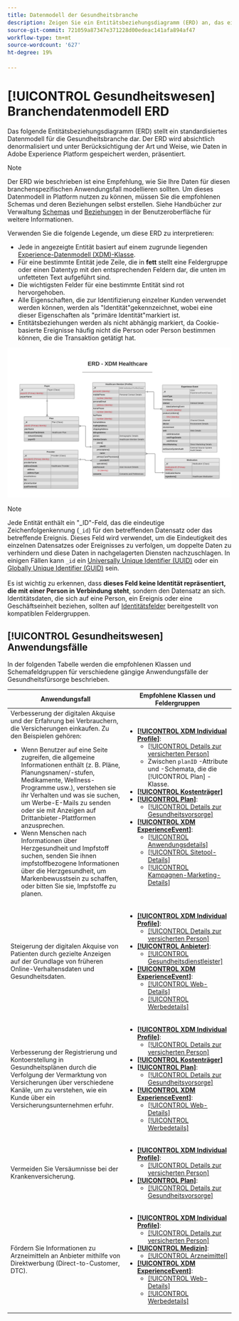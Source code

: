 ```yaml
---
title: Datenmodell der Gesundheitsbranche
description: Zeigen Sie ein Entitätsbeziehungsdiagramm (ERD) an, das ein standardisiertes Datenmodell für die Gesundheitsbranche beschreibt. Dieses Datenmodell ist mit dem Experience-Datenmodell (XDM) für die Verwendung in Adobe Experience Platform kompatibel.
source-git-commit: 721059a87347e371228d00edeac141afa894af47
workflow-type: tm+mt
source-wordcount: '627'
ht-degree: 19%

---
```


# [!UICONTROL Gesundheitswesen] Branchendatenmodell ERD

Das folgende Entitätsbeziehungsdiagramm (ERD) stellt ein standardisiertes Datenmodell für die Gesundheitsbranche dar. Der ERD wird absichtlich denormalisiert und unter Berücksichtigung der Art und Weise, wie Daten in Adobe Experience Platform gespeichert werden, präsentiert.

>[!NOTE]
>
>Der ERD wie beschrieben ist eine Empfehlung, wie Sie Ihre Daten für diesen branchenspezifischen Anwendungsfall modellieren sollten. Um dieses Datenmodell in Platform nutzen zu können, müssen Sie die empfohlenen Schemas und deren Beziehungen selbst erstellen. Siehe Handbücher zur Verwaltung [Schemas](../../ui/resources/schemas.md) und [Beziehungen](../../tutorials/relationship-ui.md) in der Benutzeroberfläche für weitere Informationen.

Verwenden Sie die folgende Legende, um diese ERD zu interpretieren:

* Jede in angezeigte Entität basiert auf einem zugrunde liegenden [Experience-Datenmodell (XDM)-Klasse](../composition.md#class).
* Für eine bestimmte Entität jede Zeile, die in **fett** stellt eine Feldergruppe oder einen Datentyp mit den entsprechenden Feldern dar, die unten im unfetteten Text aufgeführt sind.
* Die wichtigsten Felder für eine bestimmte Entität sind rot hervorgehoben.
* Alle Eigenschaften, die zur Identifizierung einzelner Kunden verwendet werden können, werden als &quot;Identität&quot;gekennzeichnet, wobei eine dieser Eigenschaften als &quot;primäre Identität&quot;markiert ist.
* Entitätsbeziehungen werden als nicht abhängig markiert, da Cookie-basierte Ereignisse häufig nicht die Person oder Person bestimmen können, die die Transaktion getätigt hat.

![Bild mit dem Entitätsbeziehungsdiagramm für das Datenmodell der Gesundheitsbranche](../../images/industries/healthcare.png)

>[!NOTE]
>
>Jede Entität enthält ein &quot;_ID&quot;-Feld, das die eindeutige Zeichenfolgenkennung (`_id`) für den betreffenden Datensatz oder das betreffende Ereignis. Dieses Feld wird verwendet, um die Eindeutigkeit des einzelnen Datensatzes oder Ereignisses zu verfolgen, um doppelte Daten zu verhindern und diese Daten in nachgelagerten Diensten nachzuschlagen. In einigen Fällen kann `_id` ein [Universally Unique Identifier (UUID)](https://tools.ietf.org/html/rfc4122) oder ein [Globally Unique Identifier (GUID)](https://docs.microsoft.com/de-de/dotnet/api/system.guid?view=net-5.0) sein.<br><br>Es ist wichtig zu erkennen, dass **dieses Feld keine Identität repräsentiert, die mit einer Person in Verbindung steht**, sondern den Datensatz an sich. Identitätsdaten, die sich auf eine Person, ein Ereignis oder eine Geschäftseinheit beziehen, sollten auf [Identitätsfelder](../composition.md#identity) bereitgestellt von kompatiblen Feldergruppen.

## [!UICONTROL Gesundheitswesen] Anwendungsfälle

In der folgenden Tabelle werden die empfohlenen Klassen und Schemafeldgruppen für verschiedene gängige Anwendungsfälle der Gesundheitsfürsorge beschrieben.

| Anwendungsfall | Empfohlene Klassen und Feldergruppen |
| --- | --- |
| Verbesserung der digitalen Akquise und der Erfahrung bei Verbrauchern, die Versicherungen einkaufen. Zu den Beispielen gehören: <ul><li>Wenn Benutzer auf eine Seite zugreifen, die allgemeine Informationen enthält (z. B. Pläne, Planungsnamen/-stufen, Medikamente, Wellness-Programme usw.), verstehen sie ihr Verhalten und was sie suchen, um Werbe-E-Mails zu senden oder sie mit Anzeigen auf Drittanbieter-Plattformen anzusprechen.</li><li>Wenn Menschen nach Informationen über Herzgesundheit und Impfstoff suchen, senden Sie ihnen impfstoffbezogene Informationen über die Herzgesundheit, um Markenbewusstsein zu schaffen, oder bitten Sie sie, Impfstoffe zu planen.</li></ul> | <ul><li>**[[!UICONTROL XDM Individual Profile]](../../classes/individual-profile.md)**:<ul><li>[[!UICONTROL Details zur versicherten Person]](../../field-groups/profile/healthcare-member-details.md)</li><li>Zwischen `planID` -Attribute und -Schemata, die die [!UICONTROL Plan] -Klasse.</li></ul></li><li>**[[!UICONTROL Kostenträger]](../../classes/payer.md)**</li><li>**[[!UICONTROL Plan]](../../classes/plan.md)**:<ul><li>[[!UICONTROL Details zur Gesundheitsvorsorge]](../../field-groups/plan/healthcare-plan-details.md)</li></ul></li><li>**[[!UICONTROL XDM ExperienceEvent]](../../classes/experienceevent.md)**:<ul><li>[[!UICONTROL Anwendungsdetails]](../../field-groups/event/application-details.md)</li><li>[[!UICONTROL Sitetool-Details]](../../field-groups/event/sitetool-details.md)</li><li>[[!UICONTROL  Kampagnen-Marketing-Details]](../../field-groups/event/campaign-marketing-details.md)</li></ul></li></ul> |
| Steigerung der digitalen Akquise von Patienten durch gezielte Anzeigen auf der Grundlage von früheren Online-Verhaltensdaten und Gesundheitsdaten. | <ul><li>**[[!UICONTROL XDM Individual Profile]](../../classes/individual-profile.md)**:<ul><li>[[!UICONTROL Details zur versicherten Person]](../../field-groups/profile/healthcare-member-details.md)</li></ul></li><li>**[[!UICONTROL Anbieter]](../../classes/provider.md)**:<ul><li>[[!UICONTROL Gesundheitsdienstleister]](../../field-groups/provider/healthcare-provider.md)</li></ul></li><li>**[[!UICONTROL XDM ExperienceEvent]](../../classes/experienceevent.md)**:<ul><li>[[!UICONTROL Web-Details]](../../field-groups/event/web-details.md)</li><li>[[!UICONTROL Werbedetails]](../../field-groups/event/advertising-details.md)</li></ul></li></ul> |
| Verbesserung der Registrierung und Kontoerstellung in Gesundheitsplänen durch die Verfolgung der Vermarktung von Versicherungen über verschiedene Kanäle, um zu verstehen, wie ein Kunde über ein Versicherungsunternehmen erfuhr. | <ul><li>**[[!UICONTROL XDM Individual Profile]](../../classes/individual-profile.md)**:<ul><li>[[!UICONTROL Details zur versicherten Person]](../../field-groups/profile/healthcare-member-details.md)</li></ul></li><li>**[[!UICONTROL Kostenträger]](../../classes/payer.md)**</li><li>**[[!UICONTROL Plan]](../../classes/plan.md)**:<ul><li>[[!UICONTROL Details zur Gesundheitsvorsorge]](../../field-groups/plan/healthcare-plan-details.md)</li></ul></li><li>**[[!UICONTROL XDM ExperienceEvent]](../../classes/experienceevent.md)**:<ul><li>[[!UICONTROL Web-Details]](../../field-groups/event/web-details.md)</li><li>[[!UICONTROL Werbedetails]](../../field-groups/event/advertising-details.md)</li></ul></li></ul> |
| Vermeiden Sie Versäumnisse bei der Krankenversicherung. | <ul><li>**[[!UICONTROL XDM Individual Profile]](../../classes/individual-profile.md)**:<ul><li>[[!UICONTROL Details zur versicherten Person]](../../field-groups/profile/healthcare-member-details.md)</li></ul></li><li>**[[!UICONTROL Plan]](../../classes/plan.md)**:<ul><li>[[!UICONTROL Details zur Gesundheitsvorsorge]](../../field-groups/plan/healthcare-plan-details.md)</li></ul></li></ul> |
| Fördern Sie Informationen zu Arzneimitteln an Anbieter mithilfe von Direktwerbung (Direct-to-Customer, DTC). | <ul><li>**[[!UICONTROL XDM Individual Profile]](../../classes/individual-profile.md)**:<ul><li>[[!UICONTROL Details zur versicherten Person]](../../field-groups/profile/healthcare-member-details.md)</li></ul></li><li>**[[!UICONTROL Medizin]](../../classes/medication.md)**:<ul><li>[[!UICONTROL Arzneimittel]](../../field-groups/medication/healthcare-medication.md)</li></ul></li><li>**[[!UICONTROL XDM ExperienceEvent]](../../classes/experienceevent.md)**:<ul><li>[[!UICONTROL Web-Details]](../../field-groups/event/web-details.md)</li><li>[[!UICONTROL Werbedetails]](../../field-groups/event/advertising-details.md)</li></ul></li></ul> |
